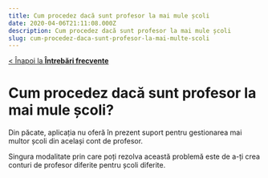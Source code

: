 ```yaml
---
title: Cum procedez dacă sunt profesor la mai mule școli
date: 2020-04-06T21:11:08.000Z
description: Cum procedez dacă sunt profesor la mai mule școli
slug: cum-procedez-daca-sunt-profesor-la-mai-multe-scoli
---
```


[< Înapoi la **Întrebări frecvente**](/intrebari-frecvente/)

# Cum procedez dacă sunt profesor la mai mule școli?

Din păcate, aplicația nu oferă în prezent suport pentru gestionarea mai multor școli din același cont de profesor.

Singura modalitate prin care poți rezolva această problemă este de a-ți crea conturi de profesor diferite pentru școli diferite.